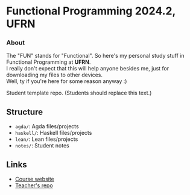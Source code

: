 # Functional Programming 2024.2, UFRN

### About
The "FUN" stands for "Functional". So here's my personal study stuff in Functional Programming at **UFRN**.  
I really don't expect that this will help anyone besides me, just for downloading my files to other devices.  
Well, ty if you're here for some reason anyway :)


Student template repo.
(Students should replace this text.)

## Structure

* `agda/`:    Agda files/projects
* `haskell/`: Haskell files/projects
* `lean/`:    Lean files/projects
* `notes/`:   Student notes

## Links

* [Course website][2024.2-fun-site]
* [Teacher's repo][2024.2-fun]

[2024.2-fun-site]: https://tsouanas.org/teaching/fun/2024.2/
[2024.2-fun]:      https://github.com/tsouanas/2024.2-fun
